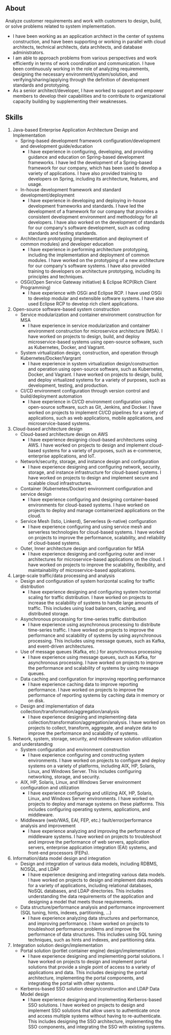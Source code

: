 ## About 
Analyze customer requirements and work with customers to design, build, or solve problems related to system implementation.

- I have been working as an application architect in the center of systems construction, and have been supporting or working in parallel with cloud architects, technical architects, data architects, and database administrators.
- I am able to approach problems from various perspectives and work efficiently in terms of work coordination and communication. I have been continuously working in the role of analyzing requirements, designing the necessary environment/system/solution, and verifying/sharing/applying through the definition of development standards and prototyping.
- As a senior architect/developer, I have worked to support and empower members to develop their capabilities and to contribute to organizational capacity building by supplementing their weaknesses.

## Skills
1. Java-based Enterprise Application Architecture Design and Implementation
    - Spring-based development framework configuration/development and development guide/education
        - I have experience in configuring, developing, and providing guidance and education on Spring-based development frameworks. I have led the development of a Spring-based framework for our company, which has been used to develop a variety of applications. I have also provided training to developers on Spring, including its architecture, features, and usage.
    - In-house development framework and standard development/deployment
        - I have experience in developing and deploying in-house development frameworks and standards. I have led the development of a framework for our company that provides a consistent development environment and methodology for all developers. I have also worked on the development of standards for our company's software development, such as coding standards and testing standards.
    - Architecture prototyping (implementation and deployment of common modules) and developer education
        - I have experience in performing architecture prototyping, including the implementation and deployment of common modules. I have worked on the prototyping of a new architecture for our company's software systems. I have also provided training to developers on architecture prototyping, including its principles and techniques.
    - OSGi(Open Service Gateway initiative) & Eclipse RCP(Rich Client Programming)
        - I have experience with OSGi and Eclipse RCP. I have used OSGi to develop modular and extensible software systems. I have also used Eclipse RCP to develop rich client applications.
2. Open-source software-based system construction
    - Service modularization and container environment construction for MSA
        - I have experience in service modularization and container environment construction for microservice architecture (MSA). I have worked on projects to design, build, and deploy microservice-based systems using open-source software, such as Kubernetes, Docker, and Vagrant. 
    - System virtualization design, construction, and operation through Kubernetes/Docker/Vargrant
        - I have experience in system virtualization design/construction and operation using open-source software, such as Kubernetes, Docker, and Vagrant. I have worked on projects to design, build, and deploy virtualized systems for a variety of purposes, such as development, testing, and production. 
    - CI/CD environment configuration through version control and build/deployment automation
        - I have experience in CI/CD environment configuration using open-source software, such as Git, Jenkins, and Docker. I have worked on projects to implement CI/CD pipelines for a variety of applications, such as web applications, mobile applications, and microservice-based systems. 
3. Cloud-based architecture design
    - Cloud-based architecture design on AWS
        - I have experience designing cloud-based architectures using AWS. I have worked on projects to design and implement cloud-based systems for a variety of purposes, such as e-commerce, enterprise applications, and IoT. 
    - Network/security, storage, and instance design and configuration
        - I have experience designing and configuring network, security, storage, and instance infrastructure for cloud-based systems. I have worked on projects to design and implement secure and scalable cloud infrastructures.
    - Container (Kubernetes/Docker) environment configuration and service design
        - I have experience configuring and designing container-based environments for cloud-based systems. I have worked on projects to deploy and manage containerized applications on the cloud.
    - Service Mesh (Istio, Linkerd), Serverless (k-native) configuration
        - I have experience configuring and using service mesh and serverless technologies for cloud-based systems. I have worked on projects to improve the performance, scalability, and reliability of cloud-based systems.
    - Outer, Inner architecture design and configuration for MSA
        - I have experience designing and configuring outer and inner architectures for microservice-based applications on the cloud. I have worked on projects to improve the scalability, flexibility, and maintainability of microservice-based applications.
4. Large-scale traffic/data processing and analysis
    - Design and configuration of system horizontal scaling for traffic distribution
        - I have experience designing and configuring system horizontal scaling for traffic distribution. I have worked on projects to increase the scalability of systems to handle large amounts of traffic. This includes using load balancers, caching, and distributed storage.
    - Asynchronous processing for time-series traffic distribution
        - I have experience using asynchronous processing to distribute time-series traffic. I have worked on projects to improve the performance and scalability of systems by using asynchronous processing. This includes using message queues, such as Kafka, and event-driven architectures.
    - Use of message queues (Kafka, etc.) for asynchronous processing
        - I have experience using message queues, such as Kafka, for asynchronous processing. I have worked on projects to improve the performance and scalability of systems by using message queues.
    - Data caching and configuration for improving reporting performance
        - I have experience caching data to improve reporting performance. I have worked on projects to improve the performance of reporting systems by caching data in memory or on disk.
    - Design and implementation of data collection/transformation/aggregation/analysis
        - I have experience designing and implementing data collection/transformation/aggregation/analysis. I have worked on projects to collect, transform, aggregate, and analyze data to improve the performance and scalability of systems.
5. Network, system, storage, security, and middleware solution utilization and understanding
    - System configuration and environment construction
        - I have experience configuring and constructing system environments. I have worked on projects to configure and deploy systems on a variety of platforms, including AIX, HP, Solaris, Linux, and Windows Server. This includes configuring networking, storage, and security.
    - AIX, HP, Solaris, Linux, and Windows Server environment configuration and utilization
        - I have experience configuring and utilizing AIX, HP, Solaris, Linux, and Windows Server environments. I have worked on projects to deploy and manage systems on these platforms. This includes configuring operating systems, applications, and middleware.
    - Middleware (web/WAS, EAI, FEP, etc.) fault/error/performance analysis and improvement
        - I have experience analyzing and improving the performance of middleware systems. I have worked on projects to troubleshoot and improve the performance of web servers, application servers, enterprise application integration (EAI) systems, and front-end processors (FEPs).
6. Information/data model design and integration
    - Design and integration of various data models, including RDBMS, NOSQL, and LDAP
        - I have experience designing and integrating various data models. I have worked on projects to design and implement data models for a variety of applications, including relational databases, NoSQL databases, and LDAP directories. This includes understanding the data requirements of the application and designing a model that meets those requirements.
    - Data structure/performance analysis and performance improvement (SQL tuning, hints, indexes, partitioning, ...)
        - I have experience analyzing data structures and performance, and improving performance. I have worked on projects to troubleshoot performance problems and improve the performance of data structures. This includes using SQL tuning techniques, such as hints and indexes, and partitioning data.
7. Integration solution design/implementation
    - Portal solution (portlet container engine) design/implementation
        - I have experience designing and implementing portal solutions. I have worked on projects to design and implement portal solutions that provide a single point of access to a variety of applications and data. This includes designing the portal architecture, implementing the portal components, and integrating the portal with other systems.
    - Kerberos-based SSO solution design/construction and LDAP Data Model design
        - I have experience designing and implementing Kerberos-based SSO solutions. I have worked on projects to design and implement SSO solutions that allow users to authenticate once and access multiple systems without having to re-authenticate. This includes designing the SSO architecture, implementing the SSO components, and integrating the SSO with existing systems.



